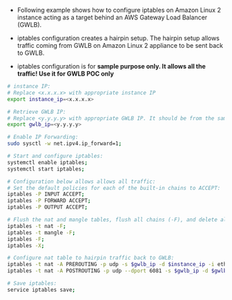 * Following example shows how to configure iptables on Amazon Linux 2 instance acting as a target behind an AWS Gateway Load Balancer (GWLB). 

* iptables configuration creates a hairpin setup. The hairpin setup allows traffic coming from GWLB on Amazon Linux 2 appliance to be sent back to GWLB.

* iptables configuration is for **sample purpose only. It allows all the traffic! Use it for GWLB POC only** 

```bash
# instance IP:
# Replace <x.x.x.x> with appropriate instance IP
export instance_ip=<x.x.x.x>

# Retrieve GWLB IP:
# Replace <y.y.y.y> with appropriate GWLB IP. It should be from the same AZ as the instance.
export gwlb_ip=<y.y.y.y>

# Enable IP Forwarding:
sudo sysctl -w net.ipv4.ip_forward=1;

# Start and configure iptables:
systemctl enable iptables;
systemctl start iptables;

# Configuration below allows allows all traffic:
# Set the default policies for each of the built-in chains to ACCEPT:
iptables -P INPUT ACCEPT;
iptables -P FORWARD ACCEPT;
iptables -P OUTPUT ACCEPT;

# Flush the nat and mangle tables, flush all chains (-F), and delete all non-default chains (-X):
iptables -t nat -F;
iptables -t mangle -F;
iptables -F;
iptables -X;

# Configure nat table to hairpin traffic back to GWLB:
iptables -t nat -A PREROUTING -p udp -s $gwlb_ip -d $instance_ip -i eth0 -j DNAT --to-destination $gwlb_ip:6081;
iptables -t nat -A POSTROUTING -p udp --dport 6081 -s $gwlb_ip -d $gwlb_ip -o eth0 -j MASQUERADE;

# Save iptables:
service iptables save;
```

